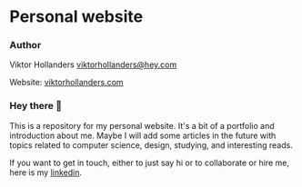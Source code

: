 # Personal website

### Author

Viktor Hollanders <viktorhollanders@hey.com>

Website: [viktorhollanders.com](https://viktorhollanders.com)

### Hey there 👋

This is a repository for my personal website. It's a bit of a portfolio and introduction about me. Maybe I will add some articles in the future with topics related to computer science, design, studying, and interesting reads.

If you want to get in touch, either to just say hi or to collaborate or hire me, here is my [linkedin](https://www.linkedin.com/in/viktor-hollanders-1148532b1).
